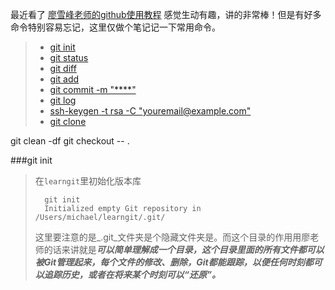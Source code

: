 最近看了
[廖雪峰老师的github使用教程](http://www.liaoxuefeng.com/wiki/0013739516305929606dd18361248578c67b8067c8c017b000/001373962845513aefd77a99f4145f0a2c7a7ca057e7570000)
感觉生动有趣，讲的非常棒！但是有好多命令特别容易忘记，这里仅做个笔记记一下常用命令。
>* <a href="#tips1">git init</a>
>* [git status](./technology/git/init.html)
>* [git diff](./technology/git/init.html)
>* [git add](./technology/git/init.html)
>* [git commit -m "****"](./technology/git/init.html)
>* [git log](./technology/git/init.html)
>* [ssh-keygen -t rsa -C "youremail@example.com"](./technology/git/init.html)
>* [git clone](./technology/git/init.html)  
>
git clean -df
git checkout -- .

###<a id="tips1">git init</a>
>在`learngit`里初始化版本库
>
>		git init
>		Initialized empty Git repository in /Users/michael/learngit/.git/
>这里要注意的是_.git_文件夹是个隐藏文件夹是。而这个目录的作用用廖老师的话来讲就是***可以简单理解成一个目录，这个目录里面的所有文件都可以被Git管理起来，每个文件的修改、删除，Git都能跟踪，以便任何时刻都可以追踪历史，或者在将来某个时刻可以“还原”。***
>